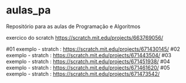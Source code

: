 # aulas_pa
Repositório para as aulas de Programação e Algoritmos


exercico do scratch
https://scratch.mit.edu/projects/663769056/

#01 exemplo - stratch : https://scratch.mit.edu/projects/671430145/
#02 exemplo - stratch : https://scratch.mit.edu/projects/671443504/ 
#03 exemplo - stratch : https://scratch.mit.edu/projects/671451938/
#04 exemplo - stratch : https://scratch.mit.edu/projects/671461620/
#05 exemplo - stratch : https://scratch.mit.edu/projects/671473542/
 
